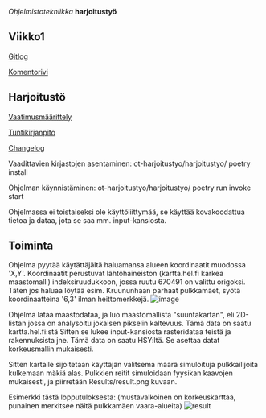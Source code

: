 *Ohjelmistotekniikka* **harjoitustyö**

## Viikko1

[Gitlog](https://github.com/pietarni/ot-harjoitustyo/blob/master/laskarit/viikko1/gitlog.txt)

[Komentorivi](https://github.com/pietarni/ot-harjoitustyo/blob/master/laskarit/viikko1/komentorivi.txt)


## Harjoitustö

[Vaatimusmäärittely](https://github.com/pietarni/ot-harjoitustyo/blob/master/harjoitustyo/dokumentaatio/vaatimusmaarittely.md)

[Tuntikirjanpito](https://github.com/pietarni/ot-harjoitustyo/blob/master/harjoitustyo/dokumentaatio/tuntikirjanpito.md)

[Changelog](https://github.com/pietarni/ot-harjoitustyo/blob/master/harjoitustyo/dokumentaatio/changelog.md)

Vaadittavien kirjastojen asentaminen:
ot-harjoitustyo/harjoitustyo/ poetry install

Ohjelman käynnistäminen:
ot-harjoitustyo/harjoitustyo/ poetry run invoke start

Ohjelmassa ei toistaiseksi ole käyttöliittymää, se käyttää kovakoodattua tietoa ja dataa, jota se saa mm. input-kansiosta.

## Toiminta
Ohjelma pyytää käytättäjältä haluamansa alueen koordinaatit muodossa 'X,Y'.
Koordinaatit perustuvat lähtöhaineiston (kartta.hel.fi karkea maastomalli) indeksiruudukkoon, jossa ruutu 670491 on valittu origoksi. Täten jos haluaa löytää esim. Kruununhaan parhaat pulkkamäet, syötä koordinaatteina '6,3' ilman heittomerkkejä.
![image](https://user-images.githubusercontent.com/117778910/206023530-43be47f0-ee78-4930-abe1-4cace009fbc8.png)

Ohjelma lataa maastodataa, ja luo maastomallista "suuntakartan", eli 2D-listan jossa on analysoitu jokaisen pikselin kaltevuus. Tämä data on saatu kartta.hel.fi:stä
Sitten se lukee input-kansiosta rasteridataa teistä ja rakennuksista jne. Tämä data on saatu HSY:ltä. Se asettaa datat korkeusmallin mukaisesti.

Sitten kartalle sijoitetaan käyttäjän valitsema määrä simuloituja pulkkailijoita kulkemaan mäkiä alas. Pulkkien reitit simuloidaan fyysikan kaavojen mukaisesti, ja piirretään Results/result.png kuvaan.

Esimerkki tästä lopputuloksesta: (mustavalkoinen on korkeuskarttaa, punainen merkitsee näitä pulkkamäen vaara-alueita)
![result](https://user-images.githubusercontent.com/117778910/206024386-c5b98d6c-47e2-40e7-bb05-d4d43b3c3f09.png)
